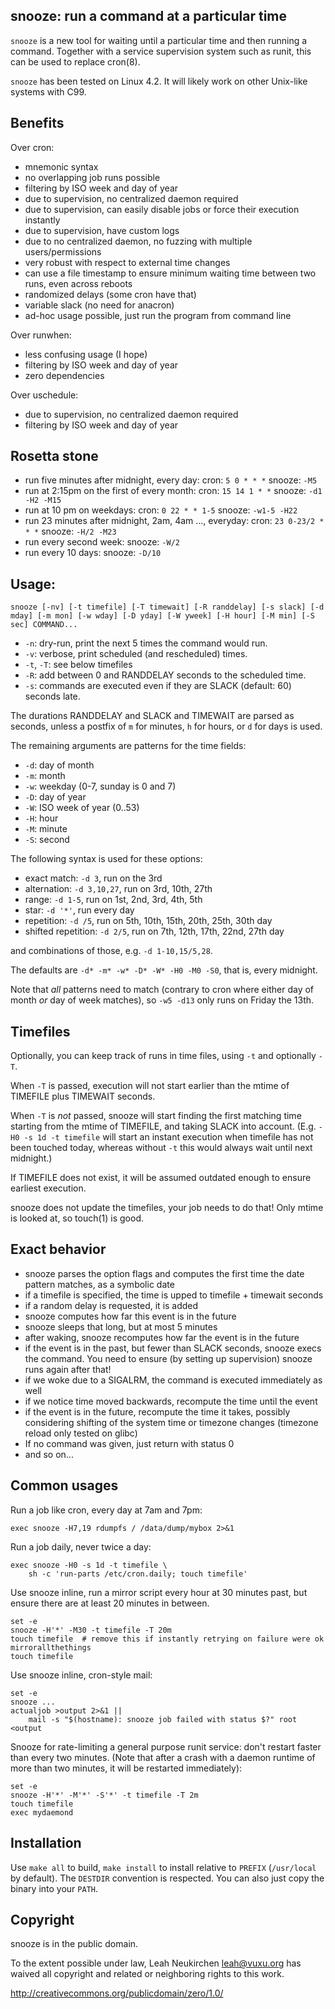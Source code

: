 ## snooze: run a command at a particular time

`snooze` is a new tool for waiting until a particular time and then
running a command.  Together with a service supervision system such as
runit, this can be used to replace cron(8).

`snooze` has been tested on Linux 4.2.
It will likely work on other Unix-like systems with C99.

## Benefits

Over cron:
- mnemonic syntax
- no overlapping job runs possible
- filtering by ISO week and day of year
- due to supervision, no centralized daemon required
- due to supervision, can easily disable jobs or force their
  execution instantly
- due to supervision, have custom logs
- due to no centralized daemon, no fuzzing with multiple users/permissions
- very robust with respect to external time changes
- can use a file timestamp to ensure minimum waiting time between two
  runs, even across reboots
- randomized delays (some cron have that)
- variable slack (no need for anacron)
- ad-hoc usage possible, just run the program from command line

Over runwhen:
- less confusing usage (I hope)
- filtering by ISO week and day of year
- zero dependencies

Over uschedule:
- due to supervision, no centralized daemon required
- filtering by ISO week and day of year

## Rosetta stone

* run five minutes after midnight, every day:
  cron: `5 0 * * *`
  snooze: `-M5`
* run at 2:15pm on the first of every month:
  cron: `15 14 1 * *`
  snooze: `-d1 -H2 -M15`
* run at 10 pm on weekdays:
  cron: `0 22 * * 1-5`
  snooze: `-w1-5 -H22`
* run 23 minutes after midnight, 2am, 4am ..., everyday:
  cron: `23 0-23/2 * * *`
  snooze: `-H/2 -M23`
* run every second week:
  snooze: `-W/2`
* run every 10 days:
  snooze: `-D/10`

## Usage:

	snooze [-nv] [-t timefile] [-T timewait] [-R randdelay] [-s slack] [-d mday] [-m mon] [-w wday] [-D yday] [-W yweek] [-H hour] [-M min] [-S sec] COMMAND...

* `-n`: dry-run, print the next 5 times the command would run.
* `-v`: verbose, print scheduled (and rescheduled) times.
* `-t`, `-T`: see below timefiles
* `-R`: add between 0 and RANDDELAY seconds to the scheduled time.
* `-s`: commands are executed even if they are SLACK (default: 60) seconds late.

The durations RANDDELAY and SLACK and TIMEWAIT are parsed as seconds,
unless a postfix of `m` for minutes, `h` for hours, or `d` for days is used.

The remaining arguments are patterns for the time fields:

* `-d`: day of month
* `-m`: month
* `-w`: weekday (0-7, sunday is 0 and 7)
* `-D`: day of year
* `-W`: ISO week of year (0..53)
* `-H`: hour
* `-M`: minute
* `-S`: second

The following syntax is used for these options:

* exact match: `-d 3`, run on the 3rd
* alternation: `-d 3,10,27`, run on 3rd, 10th, 27th
* range: `-d 1-5`, run on 1st, 2nd, 3rd, 4th, 5th
* star: `-d '*'`, run every day
* repetition: `-d /5`, run on 5th, 10th, 15th, 20th, 25th, 30th day
* shifted repetition: `-d 2/5`, run on 7th, 12th, 17th, 22nd, 27th day

and combinations of those, e.g. `-d 1-10,15/5,28`.

The defaults are `-d* -m* -w* -D* -W* -H0 -M0 -S0`, that is, every midnight.

Note that *all* patterns need to match (contrary to cron where either
day of month *or* day of week matches), so `-w5 -d13` only runs on
Friday the 13th.

## Timefiles

Optionally, you can keep track of runs in time files, using `-t` and
optionally `-T`.

When `-T` is passed, execution will not start earlier than the mtime
of TIMEFILE plus TIMEWAIT seconds.

When `-T` is *not* passed, snooze will start finding the first matching time
starting from the mtime of TIMEFILE, and taking SLACK into account.
(E.g. `-H0 -s 1d -t timefile` will start an instant
execution when timefile has not been touched today, whereas without `-t`
this would always wait until next midnight.)

If TIMEFILE does not exist, it will be assumed outdated enough to
ensure earliest execution.

snooze does not update the timefiles, your job needs to do that!
Only mtime is looked at, so touch(1) is good.

## Exact behavior

* snooze parses the option flags and computes the first time the
  date pattern matches, as a symbolic date
* if a timefile is specified, the time is upped to timefile + timewait seconds
* if a random delay is requested, it is added
* snooze computes how far this event is in the future
* snooze sleeps that long, but at most 5 minutes
* after waking, snooze recomputes how far the event is in the future
* if the event is in the past, but fewer than SLACK seconds, snooze
  execs the command.  You need to ensure (by setting up supervision)
  snooze runs again after that!
* if we woke due to a SIGALRM, the command is executed immediately as well
* if we notice time moved backwards, recompute the time until the event
* if the event is in the future, recompute the time it takes, possibly
  considering shifting of the system time or timezone changes
  (timezone reload only tested on glibc)
* If no command was given, just return with status 0
* and so on...

## Common usages

Run a job like cron, every day at 7am and 7pm:

	exec snooze -H7,19 rdumpfs / /data/dump/mybox 2>&1

Run a job daily, never twice a day:

	exec snooze -H0 -s 1d -t timefile \
		sh -c 'run-parts /etc/cron.daily; touch timefile'

Use snooze inline, run a mirror script every hour at 30 minutes past,
but ensure there are at least 20 minutes in between.

	set -e
	snooze -H'*' -M30 -t timefile -T 20m
	touch timefile  # remove this if instantly retrying on failure were ok
	mirrorallthethings
	touch timefile

Use snooze inline, cron-style mail:

	set -e
	snooze ...
	actualjob >output 2>&1 ||
		mail -s "$(hostname): snooze job failed with status $?" root <output

Snooze for rate-limiting a general purpose runit service: don't
restart faster than every two minutes. (Note that after a crash with a
daemon runtime of more than two minutes, it will be restarted
immediately):

	set -e
	snooze -H'*' -M'*' -S'*' -t timefile -T 2m
	touch timefile
	exec mydaemond

## Installation

Use `make all` to build, `make install` to install relative to `PREFIX`
(`/usr/local` by default).  The `DESTDIR` convention is respected.
You can also just copy the binary into your `PATH`.

## Copyright

snooze is in the public domain.

To the extent possible under law, Leah Neukirchen <leah@vuxu.org>
has waived all copyright and related or neighboring rights to this work.

http://creativecommons.org/publicdomain/zero/1.0/
